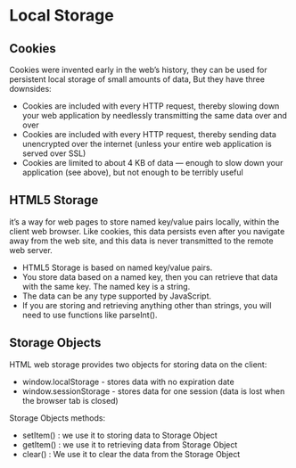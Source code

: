 # Local Storage

## Cookies
Cookies were invented early in the web’s history, they can be used for persistent local storage of small amounts of data, But they have three downsides:

* Cookies are included with every HTTP request, thereby slowing down your web application by needlessly transmitting the same data over and over
* Cookies are included with every HTTP request, thereby sending data unencrypted over the internet (unless your entire web application is served over SSL)
* Cookies are limited to about 4 KB of data — enough to slow down your application (see above), but not enough to be terribly useful

## HTML5 Storage
it’s a way for web pages to store named key/value pairs locally, within the client web browser. Like cookies, this data persists even after you navigate away from the web site, and this data is never transmitted to the remote web server.

* HTML5 Storage is based on named key/value pairs.
* You store data based on a named key, then you can retrieve that data with the same key. The named key is a string. 
* The data can be any type supported by JavaScript.
* If you are storing and retrieving anything other than strings, you will need to use functions like parseInt().

## Storage Objects
HTML web storage provides two objects for storing data on the client:
* window.localStorage - stores data with no expiration date
* window.sessionStorage - stores data for one session (data is lost when the browser tab is closed)

Storage Objects methods:
* setItem() : we use it to storing data to Storage Object
* getItem() : we use it to retrieving data from Storage Object
* clear() : We use it to clear the data from the Storage Object